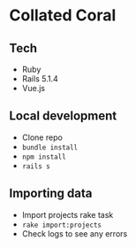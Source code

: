 # Collated Coral

## Tech

- Ruby
- Rails 5.1.4
- Vue.js

## Local development

- Clone repo
- `bundle install`
- `npm install`
- `rails s`

## Importing data

- Import projects rake task
- `rake import:projects`
- Check logs to see any errors
